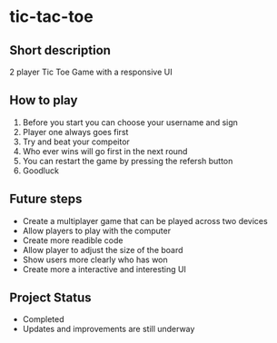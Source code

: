 # tic-tac-toe

## Short description
 2 player Tic Toe Game with a responsive UI


## How to play
1. Before you start you can choose your username and sign 
2. Player one always goes first
3. Try and beat your compeitor
4. Who ever wins will go first in the next round
5. You can restart the game by pressing the refersh button
6. Goodluck

## Future steps

- Create a multiplayer game that can be played across two devices 
- Allow players to play with the computer
- Create more readible code
- Allow player to adjust the size of the board
- Show users more clearly who has won
- Create more a interactive and interesting UI

## Project Status 

- Completed
- Updates and improvements are still underway


